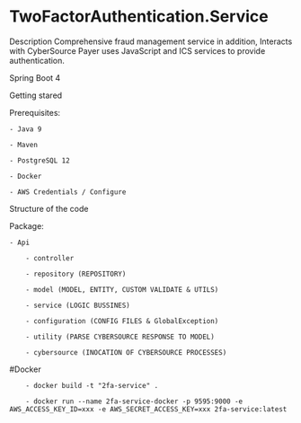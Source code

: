 # TwoFactorAuthentication.Service

Description
Comprehensive fraud management service in addition, Interacts with CyberSource Payer uses JavaScript and ICS services to provide authentication.

Spring Boot 4

Getting stared

Prerequisites:

    - Java 9
    
    - Maven
    
    - PostgreSQL 12
    
    - Docker
    
    - AWS Credentials / Configure

Structure of the code

Package:

    - Api 
    
        - controller
        
        - repository (REPOSITORY)
        
        - model (MODEL, ENTITY, CUSTOM VALIDATE & UTILS)
        
        - service (LOGIC BUSSINES)
        
        - configuration (CONFIG FILES & GlobalException)
        
        - utility (PARSE CYBERSOURCE RESPONSE TO MODEL)
        
        - cybersource (INOCATION OF CYBERSOURCE PROCESSES)
        
#Docker

        - docker build -t "2fa-service" . 

        - docker run --name 2fa-service-docker -p 9595:9000 -e AWS_ACCESS_KEY_ID=xxx -e AWS_SECRET_ACCESS_KEY=xxx 2fa-service:latest


